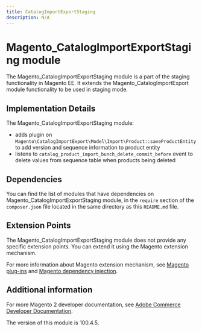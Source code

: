 ```yaml
---
title: CatalogImportExportStaging
description: N/A
---
```


# Magento_CatalogImportExportStaging module

The Magento_CatalogImportExportStaging module is a part of the staging functionality in Magento EE. It extends the Magento_CatalogImportExport module functionality to be used in staging mode.

## Implementation Details

The Magento_CatalogImportExportStaging module:

- adds plugin on `Magento\CatalogImportExport\Model\Import\Product::saveProductEntity` to add version and sequence information to product entity
- listens to `catalog_product_import_bunch_delete_commit_before` event to delete values from sequence table when products being deleted

## Dependencies

You can find the list of modules that have dependencies on Magento_CatalogImportExportStaging module, in the `require` section of the `composer.json` file located in the same directory as this `README.md` file.

## Extension Points

The Magento_CatalogImportExportStaging module does not provide any specific extension points. You can extend it using the Magento extension mechanism.

For more information about Magento extension mechanism, see [Magento plug-ins](https://developer.adobe.com/commerce/php/development/components/plugins/) and [Magento dependency injection](https://developer.adobe.com/commerce/php/development/components/dependency-injection/).

## Additional information

For more Magento 2 developer documentation, see [Adobe Commerce Developer Documentation](https://developer.adobe.com/commerce/docs/).

<InlineAlert slots="text" />
The version of this module is 100.4.5.
